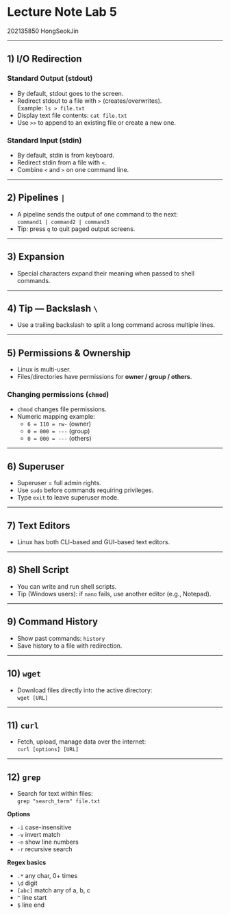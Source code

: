 # Lecture Note Lab 5

202135850 HongSeokJin

---

## 1) I/O Redirection

### Standard Output (stdout)

- By default, stdout goes to the screen.
- Redirect stdout to a file with `>` (creates/overwrites).  
  Example: `ls > file.txt`
- Display text file contents: `cat file.txt`
- Use `>>` to append to an existing file or create a new one.

### Standard Input (stdin)

- By default, stdin is from keyboard.
- Redirect stdin from a file with `<`.
- Combine `<` and `>` on one command line.

---

## 2) Pipelines `|`

- A pipeline sends the output of one command to the next:  
  `command1 | command2 | command3`
- Tip: press `q` to quit paged output screens.

---

## 3) Expansion

- Special characters expand their meaning when passed to shell commands.

---

## 4) Tip — Backslash `\`

- Use a trailing backslash to split a long command across multiple lines.

---

## 5) Permissions & Ownership

- Linux is multi-user.
- Files/directories have permissions for **owner / group / others**.

### Changing permissions (`chmod`)

- `chmod` changes file permissions.
- Numeric mapping example:
  - `6 = 110 = rw-` (owner)
  - `0 = 000 = ---` (group)
  - `0 = 000 = ---` (others)

---

## 6) Superuser

- Superuser = full admin rights.
- Use `sudo` before commands requiring privileges.
- Type `exit` to leave superuser mode.

---

## 7) Text Editors

- Linux has both CLI-based and GUI-based text editors.

---

## 8) Shell Script

- You can write and run shell scripts.
- Tip (Windows users): if `nano` fails, use another editor (e.g., Notepad).

---

## 9) Command History

- Show past commands: `history`
- Save history to a file with redirection.

---

## 10) `wget`

- Download files directly into the active directory:  
  `wget [URL]`

---

## 11) `curl`

- Fetch, upload, manage data over the internet:  
  `curl [options] [URL]`

---

## 12) `grep`

- Search for text within files:  
  `grep "search_term" file.txt`

**Options**

- `-i` case-insensitive
- `-v` invert match
- `-n` show line numbers
- `-r` recursive search

**Regex basics**

- `.*` any char, 0+ times
- `\d` digit
- `[abc]` match any of a, b, c
- `^` line start
- `$` line end
